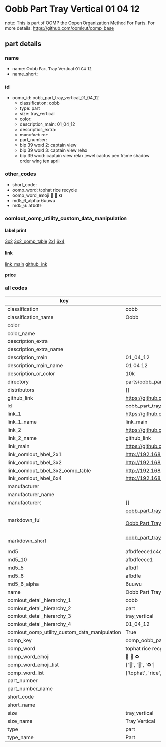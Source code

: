 # Oobb Part Tray Vertical 01 04 12  

note: This is part of OOMP the Oopen Organization Method For Parts. For more details: https://github.com/oomlout/oomp_base

##  part details





### name
* name: Oobb Part Tray Vertical 01 04 12
* name_short: 
### id
* oomp_id: oobb_part_tray_vertical_01_04_12
  * classification: oobb
  * type: part
  * size: tray_vertical
  * color: 
  * description_main: 01_04_12
  * description_extra: 
  * manufacturer: 
  * part_number: 
  * bip 39 word 2: captain view
  * bip 39 word 3: captain view relax
  * bip 39 word: captain view relax jewel cactus pen frame shadow order wing ten april

### other_codes
* short_code: 
* oomp_word: tophat rice recycle
* oomp_word_emoji :tophat: :rice: :recycle:
* md5_6_alpha: 6uuwu
* md5_6: afbdfe






### oomlout_oomp_utility_custom_data_manipulation
#### label print
[3x2](http://192.168.1.245:1112/?label=oomp%206uuwu)
[3x2_oomp_table](http://192.168.1.107:1112/?label=oomp%206uuwu)
[2x1](http://192.168.1.242:1112/?label=oomp%206uuwu)
[6x4](http://192.168.1.55:1112/?label=oomp%206uuwu)    

#### link

[link_main](https://github.com/oomlout/oomlout_oomp_current_version_messy/tree/main/parts/oobb_part_tray_vertical_01_04_12) [github_link](https://github.com/oomlout/oomlout_oomp_part_src/tree/main/parts/oobb_part_tray_vertical_01_04_12)                             

#### price







### all codes 
| key | value |  
| --- | --- |  
| classification | oobb |  
| classification_name | Oobb |  
| color |  |  
| color_name |  |  
| description_extra |  |  
| description_extra_name |  |  
| description_main | 01_04_12 |  
| description_main_name | 01 04 12 |  
| description_or_color | 10k |  
| directory | parts/oobb_part_tray_vertical_01_04_12 |  
| distributors | [] |  
| github_link | https://github.com/oomlout/oomlout_oomp_part_src/tree/main/parts/oobb_part_tray_vertical_01_04_12 |  
| id | oobb_part_tray_vertical_01_04_12 |  
| link_1 | https://github.com/oomlout/oomlout_oomp_current_version_messy/tree/main/parts/oobb_part_tray_vertical_01_04_12 |  
| link_1_name | link_main |  
| link_2 | https://github.com/oomlout/oomlout_oomp_part_src/tree/main/parts/oobb_part_tray_vertical_01_04_12 |  
| link_2_name | github_link |  
| link_main | https://github.com/oomlout/oomlout_oomp_current_version_messy/tree/main/parts/oobb_part_tray_vertical_01_04_12 |  
| link_oomlout_label_2x1 | http://192.168.1.242:1112/?label=oomp%206uuwu |  
| link_oomlout_label_3x2 | http://192.168.1.245:1112/?label=oomp%206uuwu |  
| link_oomlout_label_3x2_oomp_table | http://192.168.1.107:1112/?label=oomp%206uuwu |  
| link_oomlout_label_6x4 | http://192.168.1.55:1112/?label=oomp%206uuwu |  
| manufacturer |  |  
| manufacturer_name |  |  
| manufacturers | [] |  
| markdown_full | [oobb_part_tray_vertical_01_04_12](https://github.com/oomlout/oomlout_oomp_current_version_messy/tree/main/parts/oobb_part_tray_vertical_01_04_12)<br>[](https://github.com/oomlout/oomlout_oomp_current_version_messy/tree/main/parts/oobb_part_tray_vertical_01_04_12)<br>[Oobb Part Tray Vertical 01 04 12](https://github.com/oomlout/oomlout_oomp_current_version_messy/tree/main/parts/oobb_part_tray_vertical_01_04_12)<br><br> |  
| markdown_short | [oobb_part_tray_vertical_01_04_12](https://github.com/oomlout/oomlout_oomp_current_version_messy/tree/main/parts/oobb_part_tray_vertical_01_04_12)<br><br> |  
| md5 | afbdfeece1c4cb928990077f6a3cf911 |  
| md5_10 | afbdfeece1 |  
| md5_5 | afbdf |  
| md5_6 | afbdfe |  
| md5_6_alpha | 6uuwu |  
| name | Oobb Part Tray Vertical 01 04 12 |  
| oomlout_detail_hierarchy_1 | oobb |  
| oomlout_detail_hierarchy_2 | part |  
| oomlout_detail_hierarchy_3 | tray_vertical |  
| oomlout_detail_hierarchy_4 | 01_04_12 |  
| oomlout_oomp_utility_custom_data_manipulation | True |  
| oomp_key | oomp_oobb_part_tray_vertical_01_04_12 |  
| oomp_word | tophat rice recycle |  
| oomp_word_emoji | :tophat: :rice: :recycle: |  
| oomp_word_emoji_list | [':tophat:', ':rice:', ':recycle:'] |  
| oomp_word_list | ['tophat', 'rice', 'recycle'] |  
| part_number |  |  
| part_number_name |  |  
| short_code |  |  
| short_name |  |  
| size | tray_vertical |  
| size_name | Tray Vertical |  
| type | part |  
| type_name | Part |  
